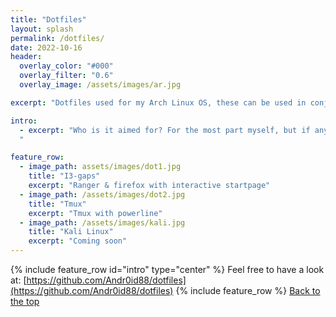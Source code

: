 ```yaml
---
title: "Dotfiles"
layout: splash
permalink: /dotfiles/
date: 2022-10-16
header:
  overlay_color: "#000"
  overlay_filter: "0.6"
  overlay_image: /assets/images/ar.jpg

excerpt: "Dotfiles used for my Arch Linux OS, these can be used in conjuction with a git bare repo to control multiple machines"

intro:
  - excerpt: "Who is it aimed for? For the most part myself, but if anyone else see any use of any of this, please feel free to help yourself. I am only using i3wm, so if you are a GUI person some of the config files wont be of much use to you.
  "

feature_row:
  - image_path: assets/images/dot1.jpg
    title: "I3-gaps"
    excerpt: "Ranger & firefox with interactive startpage"
  - image_path: /assets/images/dot2.jpg
    title: "Tmux"
    excerpt: "Tmux with powerline"
  - image_path: /assets/images/kali.jpg
    title: "Kali Linux"
    excerpt: "Coming soon"
---
```


{% include feature_row id="intro" type="center" %}
Feel free to have a look at: [https://github.com/Andr0id88/dotfiles](https://github.com/Andr0id88/dotfiles)
{% include feature_row %}
<a href="#" class="btn btn--primary">Back to the top</a>

